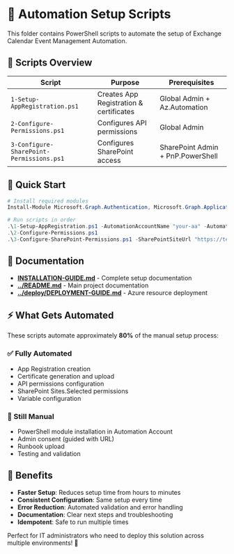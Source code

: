 # 🤖 Automation Setup Scripts

This folder contains PowerShell scripts to automate the setup of Exchange Calendar Event Management Automation.

## 📝 Scripts Overview

| Script | Purpose | Prerequisites |
|--------|---------|---------------|
| `1-Setup-AppRegistration.ps1` | Creates App Registration & certificates | Global Admin + Az.Automation |
| `2-Configure-Permissions.ps1` | Configures API permissions | Global Admin |
| `3-Configure-SharePoint-Permissions.ps1` | Configures SharePoint access | SharePoint Admin + PnP.PowerShell |

## 🚀 Quick Start

```powershell
# Install required modules
Install-Module Microsoft.Graph.Authentication, Microsoft.Graph.Applications, Az.Automation, PnP.PowerShell -Scope CurrentUser

# Run scripts in order
.\1-Setup-AppRegistration.ps1 -AutomationAccountName "your-aa" -AutomationResourceGroupName "your-rg"
.\2-Configure-Permissions.ps1
.\3-Configure-SharePoint-Permissions.ps1 -SharePointSiteUrl "https://tenant.sharepoint.com/sites/events"
```

## 📖 Documentation

- **[INSTALLATION-GUIDE.md](INSTALLATION-GUIDE.md)** - Complete setup documentation
- **[../README.md](../README.md)** - Main project documentation
- **[../deploy/DEPLOYMENT-GUIDE.md](../deploy/DEPLOYMENT-GUIDE.md)** - Azure resource deployment

## ⚡ What Gets Automated

These scripts automate approximately **80%** of the manual setup process:

### ✅ Fully Automated
- App Registration creation
- Certificate generation and upload
- API permissions configuration
- SharePoint Sites.Selected permissions
- Variable configuration

### 🔧 Still Manual
- PowerShell module installation in Automation Account
- Admin consent (guided with URL)
- Runbook upload
- Testing and validation

## 🎯 Benefits

- **Faster Setup**: Reduces setup time from hours to minutes
- **Consistent Configuration**: Same setup every time
- **Error Reduction**: Automated validation and error handling
- **Documentation**: Clear next steps and troubleshooting
- **Idempotent**: Safe to run multiple times

Perfect for IT administrators who need to deploy this solution across multiple environments! 🚀